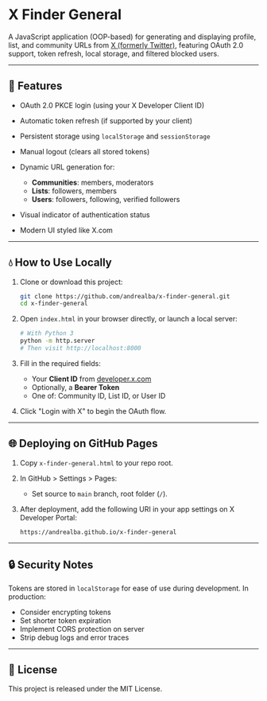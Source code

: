# X Finder General

A JavaScript application (OOP-based) for generating and displaying profile, list, and community URLs from [X (formerly Twitter)](https://x.com), featuring OAuth 2.0 support, token refresh, local storage, and filtered blocked users.

---

## 🚀 Features

- OAuth 2.0 PKCE login (using your X Developer Client ID)
- Automatic token refresh (if supported by your client)
- Persistent storage using `localStorage` and `sessionStorage`
- Manual logout (clears all stored tokens)
- Dynamic URL generation for:

  - **Communities**: members, moderators
  - **Lists**: followers, members
  - **Users**: followers, following, verified followers

- Visual indicator of authentication status
- Modern UI styled like X.com

---

## 💧 How to Use Locally

1. Clone or download this project:

   ```bash
   git clone https://github.com/andrealba/x-finder-general.git
   cd x-finder-general
   ```

2. Open `index.html` in your browser directly, or launch a local server:

   ```bash
   # With Python 3
   python -m http.server
   # Then visit http://localhost:8000
   ```

3. Fill in the required fields:

   - Your **Client ID** from [developer.x.com](https://developer.x.com)
   - Optionally, a **Bearer Token**
   - One of: Community ID, List ID, or User ID

4. Click "Login with X" to begin the OAuth flow.

---

## 🌐 Deploying on GitHub Pages

1. Copy `x-finder-general.html` to your repo root.
2. In GitHub > Settings > Pages:

   - Set source to `main` branch, root folder (`/`).

3. After deployment, add the following URI in your app settings on X Developer Portal:

   ```
   https://andrealba.github.io/x-finder-general
   ```

---

## 🔒 Security Notes

Tokens are stored in `localStorage` for ease of use during development. In production:

- Consider encrypting tokens
- Set shorter token expiration
- Implement CORS protection on server
- Strip debug logs and error traces

---

## 📄 License

This project is released under the MIT License.
